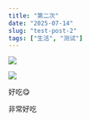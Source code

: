 ```yaml
---
title: "第二次"
date: "2025-07-14"
slug: "test-post-2"
tags: ["生活", "测试"]
---
```

![](https://prod-files-secure.s3.us-west-2.amazonaws.com/112d0858-5090-4d34-a606-b75eb8d65fd2/112c6e9b-125a-4f71-a602-843170407767/1000201066.png?X-Amz-Algorithm=AWS4-HMAC-SHA256&X-Amz-Content-Sha256=UNSIGNED-PAYLOAD&X-Amz-Credential=ASIAZI2LB4667IPOV2RB%2F20250724%2Fus-west-2%2Fs3%2Faws4_request&X-Amz-Date=20250724T111012Z&X-Amz-Expires=3600&X-Amz-Security-Token=IQoJb3JpZ2luX2VjEAMaCXVzLXdlc3QtMiJHMEUCIA4pdJZILivHPOSUXJ%2ByOwdtp6Tt%2BXF%2BfI1TJlP7wjzjAiEA5X3No3IGVHTqIsqeuZ8%2B0modijsdQd%2Fv8SzUbB2jJFsq%2FwMILBAAGgw2Mzc0MjMxODM4MDUiDFmag8x0Q2jdjcuOqircA2Mnrxdnl180hOl%2B0rnoYwGPesras9MQ9HEDBCx5DJmno%2B8yaRv3QyfOycOhXHnWwVCL3ePk%2BREIze7dKkLGgvIlJcSOxHJkmTUN6RrQGgOlSAoOx%2BHE7mUA1LWM99XUuBkaubzBmd5uUIeeTsxkjeYyujMrM5SqepbENu8o1OPdN42P5REIkdaxai%2FK88zuhpyPiSIF875hHLrgSk1KypdDiaN2ukodx8yFbPgbntJey6hdfhCkqIZFAmYASfvQ1aDMXsFhNTRNPIIq5%2B%2BQRbLrMcX7LVSCfO326N7jjWHFTdl6qZ1ejBZFFTFlaEx8L%2FJg4I2QDSvJTkNPNoHzepcSBHCGTw6lZhP5GTh8ohTtzPQSpUG3TWqeeoZ6d%2FgR%2B7KSoE1U%2FcaveDFPitiehFryAqRRUD%2FIlvWOzbZNg2OYU6fZM6ftEYR3AW21wi6UdB1b0AeFhzEhs1CG%2BrlBtDotQU1I%2BanlL9ikj47%2B0SVWX9gxMiOIcQzeyoAbm3dvGQgz4K7oQX1zMnKKXEjb%2FWL4CiKG4PTkrgEtzuPdwr3iPLqMy3zHzXCZBGh9V8vqmjZdk97kk4zIzb47u0K2XUYg4iCRG%2Fud0q7X2a1iK1Kdanfp2WQdov9tG0lZMPCbiMQGOqUBzdmlIcSgiLVcDJwExT0Kshsuj8zc3j5XXIrhgQVYbwGLMWM%2Bg5SajPlYAiIV4xAqMDQOo%2BQGnQrkXmhkZh5iAht6uBpEeLqrbS%2FC1IxJndyfMFygOmg6xng61Y5mrnbLTiIsd6olMxk%2FCzU%2Fn4ri0JBkezl0ePtLitPYRPYWDz4OOyyppGEb6Y8FXMOt2ehi2M%2BNJJnfsPRo%2BbMrtKFhDR7fqJg0&X-Amz-Signature=c77b134f977926d06e4c67426bdbb3b0b8ce4ef6aad3ab6bd48f31120e676a20&X-Amz-SignedHeaders=host&x-amz-checksum-mode=ENABLED&x-id=GetObject)


![](https://prod-files-secure.s3.us-west-2.amazonaws.com/112d0858-5090-4d34-a606-b75eb8d65fd2/ed0ded8d-aaa6-4918-a222-3cffc3f3330b/1000201056.png?X-Amz-Algorithm=AWS4-HMAC-SHA256&X-Amz-Content-Sha256=UNSIGNED-PAYLOAD&X-Amz-Credential=ASIAZI2LB4667IPOV2RB%2F20250724%2Fus-west-2%2Fs3%2Faws4_request&X-Amz-Date=20250724T111012Z&X-Amz-Expires=3600&X-Amz-Security-Token=IQoJb3JpZ2luX2VjEAMaCXVzLXdlc3QtMiJHMEUCIA4pdJZILivHPOSUXJ%2ByOwdtp6Tt%2BXF%2BfI1TJlP7wjzjAiEA5X3No3IGVHTqIsqeuZ8%2B0modijsdQd%2Fv8SzUbB2jJFsq%2FwMILBAAGgw2Mzc0MjMxODM4MDUiDFmag8x0Q2jdjcuOqircA2Mnrxdnl180hOl%2B0rnoYwGPesras9MQ9HEDBCx5DJmno%2B8yaRv3QyfOycOhXHnWwVCL3ePk%2BREIze7dKkLGgvIlJcSOxHJkmTUN6RrQGgOlSAoOx%2BHE7mUA1LWM99XUuBkaubzBmd5uUIeeTsxkjeYyujMrM5SqepbENu8o1OPdN42P5REIkdaxai%2FK88zuhpyPiSIF875hHLrgSk1KypdDiaN2ukodx8yFbPgbntJey6hdfhCkqIZFAmYASfvQ1aDMXsFhNTRNPIIq5%2B%2BQRbLrMcX7LVSCfO326N7jjWHFTdl6qZ1ejBZFFTFlaEx8L%2FJg4I2QDSvJTkNPNoHzepcSBHCGTw6lZhP5GTh8ohTtzPQSpUG3TWqeeoZ6d%2FgR%2B7KSoE1U%2FcaveDFPitiehFryAqRRUD%2FIlvWOzbZNg2OYU6fZM6ftEYR3AW21wi6UdB1b0AeFhzEhs1CG%2BrlBtDotQU1I%2BanlL9ikj47%2B0SVWX9gxMiOIcQzeyoAbm3dvGQgz4K7oQX1zMnKKXEjb%2FWL4CiKG4PTkrgEtzuPdwr3iPLqMy3zHzXCZBGh9V8vqmjZdk97kk4zIzb47u0K2XUYg4iCRG%2Fud0q7X2a1iK1Kdanfp2WQdov9tG0lZMPCbiMQGOqUBzdmlIcSgiLVcDJwExT0Kshsuj8zc3j5XXIrhgQVYbwGLMWM%2Bg5SajPlYAiIV4xAqMDQOo%2BQGnQrkXmhkZh5iAht6uBpEeLqrbS%2FC1IxJndyfMFygOmg6xng61Y5mrnbLTiIsd6olMxk%2FCzU%2Fn4ri0JBkezl0ePtLitPYRPYWDz4OOyyppGEb6Y8FXMOt2ehi2M%2BNJJnfsPRo%2BbMrtKFhDR7fqJg0&X-Amz-Signature=804db07111f887c69eb494532718785f321f6f86ea9a552a223b0b3c98529f51&X-Amz-SignedHeaders=host&x-amz-checksum-mode=ENABLED&x-id=GetObject)


好吃😋


非常好吃

